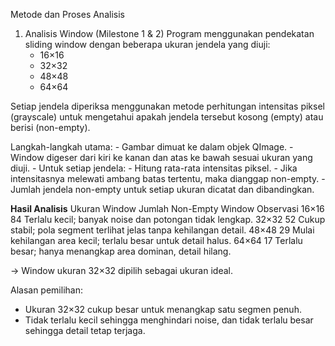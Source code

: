 Metode dan Proses Analisis
1. Analisis Window (Milestone 1 & 2)
Program menggunakan pendekatan sliding window dengan beberapa ukuran jendela yang diuji:
    - 16×16
    - 32×32
    - 48×48
    - 64×64

Setiap jendela diperiksa menggunakan metode perhitungan intensitas piksel (grayscale) untuk mengetahui apakah jendela tersebut kosong (empty) atau berisi (non-empty).

Langkah-langkah utama:
    - Gambar dimuat ke dalam objek QImage.
    - Window digeser dari kiri ke kanan dan atas ke bawah sesuai ukuran yang diuji.
    - Untuk setiap jendela:
    - Hitung rata-rata intensitas piksel.
    - Jika intensitasnya melewati ambang batas tertentu, maka dianggap non-empty.
    - Jumlah jendela non-empty untuk setiap ukuran dicatat dan dibandingkan.

**Hasil Analisis**
Ukuran Window	Jumlah Non-Empty Window	Observasi
16×16	84	Terlalu kecil; banyak noise dan potongan tidak lengkap.
32×32	52	Cukup stabil; pola segment terlihat jelas tanpa kehilangan detail.
48×48	29	Mulai kehilangan area kecil; terlalu besar untuk detail halus.
64×64	17	Terlalu besar; hanya menangkap area dominan, detail hilang.

→ Window ukuran 32×32 dipilih sebagai ukuran ideal.

Alasan pemilihan:
- Ukuran 32×32 cukup besar untuk menangkap satu segmen penuh.
- Tidak terlalu kecil sehingga menghindari noise, dan tidak terlalu besar sehingga detail tetap terjaga.


